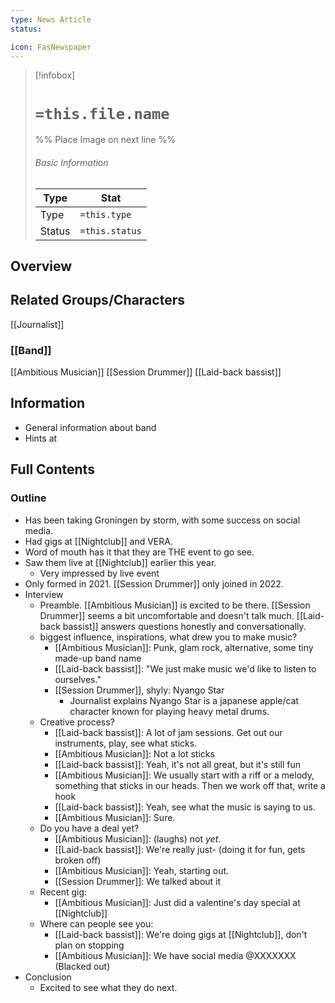 ```yaml
---
type: News Article
status:

icon: FasNewspaper
---
```


> [!infobox]
> # `=this.file.name`
> %% Place Image on next line %%
> ###### Basic Information
> Type |  Stat |
> ---|---|
> Type | `=this.type` |
> Status | `=this.status` |
## Overview

## Related Groups/Characters
[[Journalist]]
### [[Band]]
[[Ambitious Musician]]
[[Session Drummer]]
[[Laid-back bassist]]

## Information
- General information about band
- Hints at 

## Full Contents
### Outline

- Has been taking Groningen by storm, with some success on social media. 
- Had gigs at [[Nightclub]] and VERA.
- Word of mouth has it that they are THE event to go see. 
- Saw them live at [[Nightclub]] earlier this year. 
	- Very impressed by live event
- Only formed in 2021. [[Session Drummer]] only joined in 2022. 
- Interview 
	- Preamble. [[Ambitious Musician]] is excited to be there. [[Session Drummer]] seems a bit uncomfortable and doesn't talk much. [[Laid-back bassist]] answers questions honestly and conversationally. 
	- biggest influence, inspirations, what drew you to make music?
		- [[Ambitious Musician]]: Punk, glam rock, alternative, some tiny made-up band name 
		- [[Laid-back bassist]]: "We just make music we'd like to listen to ourselves."
		- [[Session Drummer]], shyly: Nyango Star
			- Journalist explains Nyango Star is a japanese apple/cat character known for playing heavy metal drums.
	- Creative process?
		- [[Laid-back bassist]]: A lot of jam sessions. Get out our instruments, play, see what sticks. 
		- [[Ambitious Musician]]: Not a lot sticks
		- [[Laid-back bassist]]: Yeah, it's not all great, but it's still fun
		- [[Ambitious Musician]]: We usually start with a riff or a melody, something that sticks in our heads. Then we work off that, write a hook
		- [[Laid-back bassist]]: Yeah, see what the music is saying to us. 
		- [[Ambitious Musician]]: Sure.
	- Do you have a deal yet?
		- [[Ambitious Musician]]: (laughs) not *yet*. 
		- [[Laid-back bassist]]: We're really just- (doing it for fun, gets broken off)
		- [[Ambitious Musician]]: Yeah, starting out. 
		- [[Session Drummer]]: We talked about it
	- Recent gig:
		- [[Ambitious Musician]]: Just did a valentine's day special at [[Nightclub]]
	- Where can people see you:
		- [[Laid-back bassist]]: We're doing gigs at [[Nightclub]], don't plan on stopping
		- [[Ambitious Musician]]: We have social media @XXXXXXX (Blacked out) 
- Conclusion
	- Excited to see what they do next. 
